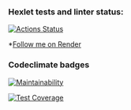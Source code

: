 ### Hexlet tests and linter status:
[![Actions Status](https://github.com/zampolitxxx/java-project-99/actions/workflows/hexlet-check.yml/badge.svg)](https://github.com/zampolitxxx/java-project-99/actions)

*[Follow me on Render](https://task-manager-application.onrender.com/welcome)

### Codeclimate badges
[![Maintainability](https://api.codeclimate.com/v1/badges/e2196581e1847365f2b8/maintainability)](https://codeclimate.com/github/zampolitxxx/java-project-99/maintainability)

[![Test Coverage](https://api.codeclimate.com/v1/badges/e2196581e1847365f2b8/test_coverage)](https://codeclimate.com/github/zampolitxxx/java-project-99/test_coverage)
